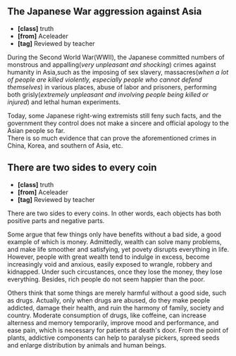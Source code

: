 ## The Japanese War aggression against Asia

* **[class]** truth
* **[from]** Aceleader
* **[tag]** Reviewed by teacher

During the Second World War(WWII), the Japanese committed numbers of monstrous and appalling(*very unpleasant and shocking*) crimes against humanity in Asia,such as the imposing of sex slavery, massacres(*when a lot of people are killed violently, especially people who cannot defend themselves*) in various places, abuse of labor and prisoners, performing both grisly(*extremely unpleasant and involving people being killed or injured*) and lethal human experiments.  

Today, some Japanese right-wing extremists still feny such facts, and the government they control does not make a sincere and official apology to the Asian people so far.  
There is so much evidence that can prove the aforementioned crimes in China, Korea, and southern of Asia, etc.

## There are two sides to every coin

* **[class]** truth
* **[from]** Aceleader
* **[tag]** Reviewed by teacher

There are two sides to every coins. In other words, each objects has both positive parts and negative parts.

Some argue that few things only have benefits without a bad side, a good example of which is money. Admittedly, wealth can solve many problems, and make life smoother and satisfying, yet povety disrupts everything in life. However, people with great wealth tend to indulge in excess, become increasingly void and anxious, easily exposed to wrangle, robbery and kidnapped. Under such circustances, once they lose the money, they lose everything. Besides, rich people do not seem happier than the poor.

Others think that some things are merely harmful without a good side, such as drugs. Actually, only when drugs are abused, do they make people addicted, damage their health, and ruin the harmony of family, society and country. Moderate consumption of drugs, like coffeine, can increase alterness and memory temporarily, improve mood and performance, and ease pain, which is necessary for patients at death's door. From the point of plants, addictive components can help to paralyse pickers, spreed seeds and enlarge distribution by animals and human beings.